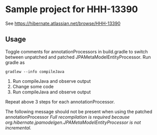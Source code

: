# Sample project for HHH-13390
See https://hibernate.atlassian.net/browse/HHH-13390

## Usage
Toggle comments for annotationProcessors in build.gradle to switch between unpatched and patched JPAMetaModelEntityProcessor.
Run gradle as
```
gradlew --info compileJava
```
1. Run compileJava and observe output
2. Change some code
3. Run compileJava and observe output

Repeat above 3 steps for each annotationProcessor.

The following message should not be present when using the patched annotationProcessor _Full recompilation is required because org.hibernate.jpamodelgen.JPAMetaModelEntityProcessor is not incremental._ 